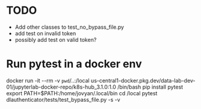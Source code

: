 # TODO

* Add other classes to test_no_bypass_file.py
* add test on invalid token
* possibly add test on valid token?

# Run pytest in a docker env
docker run -it --rm -v `pwd`/..:/local us-central1-docker.pkg.dev/data-lab-dev-01/jupyterlab-docker-repo/k8s-hub_3.1.0:1.0 /bin/bash
pip install pytest
export PATH=$PATH:/home/jovyan/.local/bin
cd /local
pytest dlauthenticator/tests/test_bypass_file.py -s -v

